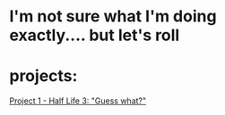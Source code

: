 # I'm not sure what I'm doing exactly.... but let's roll

# projects:

[Project 1 - Half Life 3: "Guess what?"](https://github.com/Zelfreg/P1/tree/master/First%20one)